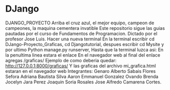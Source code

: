 # DJango
DJANGO_PROYECTO
Arriba el cruz azul, el mejor equipo, campeon de campeones, la maquina cementera invatible Este repositorio sigue las guias pautadas por el curso de Fundamentos de Programacion. Dictado por el profesor Jose Luis. Hacer una nueva terminal En la terminal escribir cd DJango-Proyecto_Graficas, cd Djangotutorial, despues escribir cd Mysite y por ultimo Python manage.py runserver, Hasta que la terminal luzca asi:
 En la penultima linea estara el enlace En el navegador web al final del enlace agregas /graficas/ Ejemplo de como deberia quedar: http://127.0.0.1:8000/graficas/ 
Y las graficas del archivo mi_grafica.html estaran en el navegador web Integrantes: Genaro Alberto Sabais Flores Sefora Adriana Bautista Silva Aaron Emmanuel Gonzalez Ovando Brenda Jocelyn Jara Perez Joaquin Soria Rosales Jose Alfredo Camarena Cortes.

